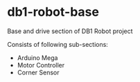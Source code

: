 # db1-robot-base
 Base and drive section of DB1 Robot project

 Consists of following sub-sections:

 - Arduino Mega
 - Motor Controller
 - Corner Sensor
